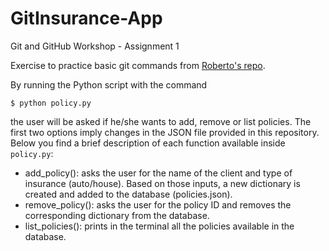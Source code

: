 # GitInsurance-App

Git and GitHub Workshop - Assignment 1

Exercise to practice basic git commands from [Roberto's repo](https://github.com/RoberVega/lp-git-basics/tree/main/assignments/assignment_1).

By running the Python script with the command

```
$ python policy.py
```

the user will be asked if he/she wants to add, remove or list policies. The first two options imply changes in the JSON file provided in this repository. Below you find a brief description of each function available inside `policy.py`:

- add_policy(): asks the user for the name of the client and type of insurance (auto/house). Based on those inputs, a new dictionary is created and added to the database (policies.json).
- remove_policy(): asks the user for the policy ID and removes the corresponding dictionary from the database.
- list_policies(): prints in the terminal all the policies available in the database.

